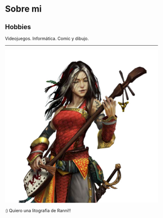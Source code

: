 # Sobre mi
## Hobbies
Videojuegos. Informática. Comic y dibujo.
*******
![Foto](/img/Bardo.jpg)


:)
Quiero una litografia de Ranni!!
